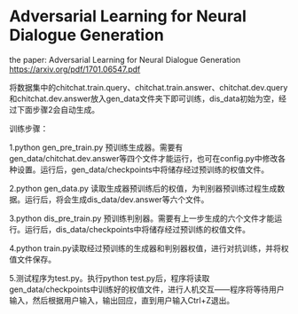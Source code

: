 # Adversarial Learning for Neural Dialogue Generation

the paper: Adversarial Learning for Neural Dialogue Generation https://arxiv.org/pdf/1701.06547.pdf

将数据集中的chitchat.train.query、chitchat.train.answer、chitchat.dev.query和chitchat.dev.answer放入gen_data文件夹下即可训练，dis_data初始为空，经过下面步骤2会自动生成。

训练步骤：

1.python gen_pre_train.py 预训练生成器。需要有gen_data/chitchat.dev.answer等四个文件才能运行，也可在config.py中修改各种设置。运行后，gen_data/checkpoints中将储存经过预训练的权值文件。

2.python gen_data.py 读取生成器预训练后的权值，为判别器预训练过程生成数据。运行后，将会生成dis_data/dev.answer等六个文件。

3.python dis_pre_train.py 预训练判别器。需要有上一步生成的六个文件才能运行。运行后，dis_data/checkpoints中将储存经过预训练的权值文件。

4.python train.py读取经过预训练的生成器和判别器权值，进行对抗训练，并将权值文件保存。

5.测试程序为test.py。执行python test.py后，程序将读取gen_data/checkpoints中训练好的权值文件，进行人机交互——程序将等待用户输入，然后根据用户输入，输出回应，直到用户输入Ctrl+Z退出。